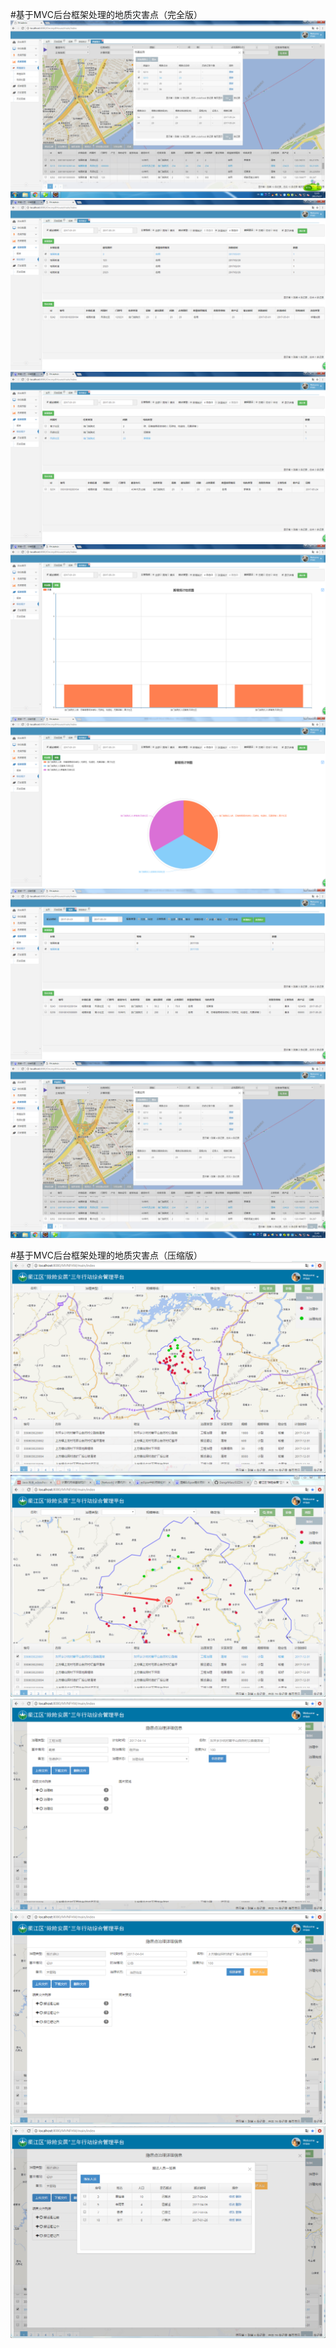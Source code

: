 #基于MVC后台框架处理的地质灾害点（完全版）
![image](https://github.com/DangrMiao/DZZH/blob/master/screenshot/901.png)![image](https://github.com/DangrMiao/DZZH/blob/master/screenshot/902.png)![image](https://github.com/DangrMiao/DZZH/blob/master/screenshot/903.png)![image](https://github.com/DangrMiao/DZZH/blob/master/screenshot/904.png)![image](https://github.com/DangrMiao/DZZH/blob/master/screenshot/905.png)![image](https://github.com/DangrMiao/DZZH/blob/master/screenshot/906.png)![image](https://github.com/DangrMiao/DZZH/blob/master/screenshot/907.png)

#基于MVC后台框架处理的地质灾害点（压缩版）
![image](https://github.com/DangrMiao/DZZH/blob/master/screenshot/first.png)![image](https://github.com/DangrMiao/DZZH/blob/master/screenshot/second.png)![image](https://github.com/DangrMiao/DZZH/blob/master/screenshot/third.png)![image](https://github.com/DangrMiao/DZZH/blob/master/screenshot/four.png)![image](https://github.com/DangrMiao/DZZH/blob/master/screenshot/five.png)
